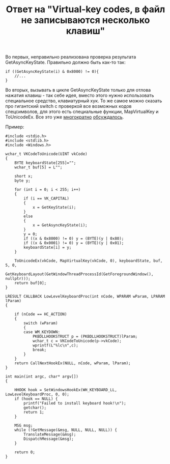 ﻿---
title: "Ответ на \"Virtual-key codes, в файл не записываются несколько клавиш\""
se.owner.user_id: 240512
se.owner.display_name: "MSDN.WhiteKnight"
se.owner.link: "https://ru.stackoverflow.com/users/240512/msdn-whiteknight"
se.answer_id: 963930
se.question_id: 963904
se.post_type: answer
se.score: 3
se.is_accepted: True
---
<p>Во первых, неправильно реализована проверка результата GetAsyncKeyState. Правильно должно быть как-то так:</p>

<pre><code>if ((GetAsyncKeyState(i) &amp; 0x8000) != 0){
    //...
}
</code></pre>

<p>Во вторых, вызывать в цикле GetAsyncKeyState только для отлова нажатия клавиш - так себе идея, вместо этого нужно использовать специальное средство, клавиатурный хук. То же самое можно сказать про гигантский switch с проверкой все возможных кодов спецсимволов, для этого есть специальные функции, MapVirtualKey и ToUnicodeEx. Все это уже <a href="https://ru.stackoverflow.com/questions/926187/%D0%92%D1%8B%D1%81%D0%BE%D0%BA%D0%B0%D1%8F-%D0%BD%D0%B0%D0%B3%D1%80%D1%83%D0%B7%D0%BA%D0%B0-%D0%BD%D0%B0-%D0%A6%D0%9F-%D0%BF%D1%80%D0%B8-%D0%B2%D1%8B%D0%BF%D0%BE%D0%BB%D0%BD%D0%B5%D0%BD%D0%B8%D0%B8-%D0%BF%D1%80%D0%BE%D0%B3%D1%80%D0%B0%D0%BC%D0%BC%D1%8B">многократно</a> <a href="https://ru.stackoverflow.com/questions/767999/getkeyboardstate-%D0%BE%D0%BF%D1%80%D0%B5%D0%B4%D0%B5%D0%BB%D0%B5%D0%BD%D0%B8%D0%B5-%D1%81%D0%BE%D1%81%D1%82%D0%BE%D1%8F%D0%BD%D0%B8%D1%8F-%D0%BA%D0%BB%D0%B0%D0%B2%D0%B8%D1%88%D0%B8?noredirect=1&amp;lq=1">обсуждалось</a>. </p>

<p>Пример:</p>

<pre><code>#include &lt;stdio.h&gt;
#include &lt;stdlib.h&gt;
#include &lt;Windows.h&gt;

wchar_t VKCodeToUnicode(UINT vkCode)
{
    BYTE keyboardState[255]="";
    wchar_t buf[5] = L"";

    short x;
    byte y;

    for (int i = 0; i &lt; 255; i++)
    {
        if (i == VK_CAPITAL)
        {
            x = GetKeyState(i);
        }
        else
        {
            x = GetAsyncKeyState(i);
        }
        y = 0;
        if ((x &amp; 0x8000) != 0) y = (BYTE)(y | 0x80);
        if ((x &amp; 0x0001) != 0) y = (BYTE)(y | 0x01);
        keyboardState[i] = y;
    }

    ToUnicodeEx(vkCode, MapVirtualKey(vkCode, 0), keyboardState, buf, 5, 0,
        GetKeyboardLayout(GetWindowThreadProcessId(GetForegroundWindow(), nullptr)));
    return buf[0];
}

LRESULT CALLBACK LowLevelKeyboardProc(int nCode, WPARAM wParam, LPARAM lParam)
{

    if (nCode == HC_ACTION)
    {
        switch (wParam)
        {
        case WM_KEYDOWN:
            PKBDLLHOOKSTRUCT p = (PKBDLLHOOKSTRUCT)lParam;
            wchar_t c = VKCodeToUnicode(p-&gt;vkCode);
            wprintf(L"%lc\n",c);
            break;
        }
    }
    return CallNextHookEx(NULL, nCode, wParam, lParam);
}

int main(int argc, char* argv[])
{

    HHOOK hook = SetWindowsHookEx(WH_KEYBOARD_LL, LowLevelKeyboardProc, 0, 0);
    if (hook == NULL) {
        printf("Failed to install keyboard hook!\n");
        getchar();
        return 1;
    }   

    MSG msg;
    while (!GetMessage(&amp;msg, NULL, NULL, NULL)) {
        TranslateMessage(&amp;msg);
        DispatchMessage(&amp;msg);
    }

    return 0;
} 
</code></pre>
